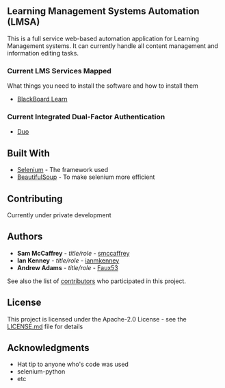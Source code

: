 ## Learning Management Systems Automation (LMSA)

This is a full service web-based automation application for Learning Management systems.
It can currently handle all content management and information editing tasks.


### Current LMS Services Mapped

What things you need to install the software and how to install them

* [BlackBoard Learn](http://www.blackboard.com/learning-management-system/blackboard-learn.aspx)


### Current Integrated Dual-Factor Authentication

* [Duo](https://duo.com/product)


## Built With

* [Selenium](http://selenium-python.readthedocs.io/) - The framework used
* [BeautifulSoup](https://www.crummy.com/software/BeautifulSoup/bs4/doc/) - To make selenium more efficient

## Contributing

Currently under private development

## Authors

* **Sam McCaffrey** - *title/role* - [smccaffrey](https://github.com/smccaffrey)
* **Ian Kenney**    - *title/role* - [ianmkenney](https://github.com/ianmkenney)
* **Andrew Adams**  - *title/role* - [Faux53](https://github.com/Faux53)

See also the list of [contributors](https://github.com/smccaffrey/blackboard_automation/graphs/contributors) who participated in this project.

## License

This project is licensed under the Apache-2.0 License - see the [LICENSE.md](LICENSE.md) file for details

## Acknowledgments

* Hat tip to anyone who's code was used
* selenium-python
* etc
